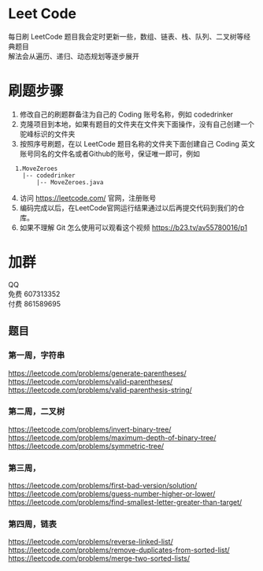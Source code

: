 # Leet Code

每日刷 LeetCode
题目我会定时更新一些，数组、链表、栈、队列、二叉树等经典题目  
解法会从遍历、递归、动态规划等逐步展开

# 刷题步骤
1. 修改自己的刷题群备注为自己的 Coding 账号名称，例如 codedrinker
2. 克隆项目到本地，如果有题目的文件夹在文件夹下面操作，没有自己创建一个驼峰标识的文件夹 
3. 按照序号刷题，在以 LeetCode 题目名称的文件夹下面创建自己 Coding 英文账号同名的文件名或者Github的账号，保证唯一即可，例如
```
  1.MoveZeroes
    |-- codedrinker
        |-- MoveZeroes.java
```
4. 访问 https://leetcode.com/ 官网，注册账号
5. 编码完成以后，在LeetCode官网运行结果通过以后再提交代码到我们的仓库。
6. 如果不理解 Git 怎么使用可以观看这个视频
https://b23.tv/av55780016/p1

# 加群
QQ   
免费 607313352  
付费 861589695

## 题目
### 第一周，字符串
https://leetcode.com/problems/generate-parentheses/    
https://leetcode.com/problems/valid-parentheses/   
https://leetcode.com/problems/valid-parenthesis-string/ 

### 第二周，二叉树
https://leetcode.com/problems/invert-binary-tree/   
https://leetcode.com/problems/maximum-depth-of-binary-tree/   
https://leetcode.com/problems/symmetric-tree/  

### 第三周，
https://leetcode.com/problems/first-bad-version/solution/    
https://leetcode.com/problems/guess-number-higher-or-lower/    
https://leetcode.com/problems/find-smallest-letter-greater-than-target/       

### 第四周，链表
https://leetcode.com/problems/reverse-linked-list/   
https://leetcode.com/problems/remove-duplicates-from-sorted-list/     
https://leetcode.com/problems/merge-two-sorted-lists/     